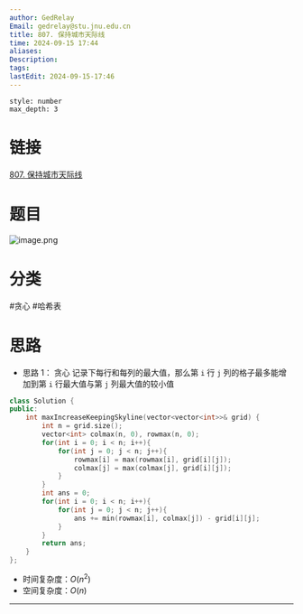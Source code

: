 ```yaml
---
author: GedRelay
Email: gedrelay@stu.jnu.edu.cn
title: 807. 保持城市天际线
time: 2024-09-15 17:44
aliases: 
Description: 
tags: 
lastEdit: 2024-09-15-17:46
---
```


```toc
style: number
max_depth: 3
```

# 链接
[807. 保持城市天际线](https://leetcode.cn/problems/max-increase-to-keep-city-skyline/) 

# 题目
![image.png](https://ged-pic-bed.oss-cn-guangzhou.aliyuncs.com/img/202409151744799.png)


# 分类
#贪心 #哈希表 

# 思路
- 思路 1：
贪心
记录下每行和每列的最大值，那么第 `i` 行 `j` 列的格子最多能增加到第 `i` 行最大值与第 `j` 列最大值的较小值


```cpp
class Solution {
public:
    int maxIncreaseKeepingSkyline(vector<vector<int>>& grid) {
        int n = grid.size();
        vector<int> colmax(n, 0), rowmax(n, 0);
        for(int i = 0; i < n; i++){
            for(int j = 0; j < n; j++){
                rowmax[i] = max(rowmax[i], grid[i][j]);
                colmax[j] = max(colmax[j], grid[i][j]);
            }
        }
        int ans = 0;
        for(int i = 0; i < n; i++){
            for(int j = 0; j < n; j++){
                ans += min(rowmax[i], colmax[j]) - grid[i][j];
            }
        }
        return ans;
    }
};
```


- 时间复杂度：${O\left( n^{2}  \right)  }$ 
- 空间复杂度：${O\left( n \right)  }$ 


---

